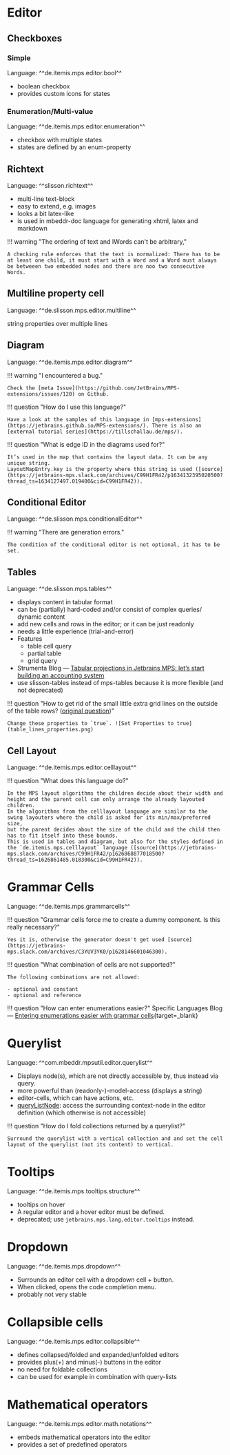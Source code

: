 # Editor

## Checkboxes

### Simple
Language: ^^de.itemis.mps.editor.bool^^

- boolean checkbox
- provides custom icons for states

### Enumeration/Multi-value
Language: ^^de.itemis.mps.editor.enumeration^^

- checkbox with multiple states
- states are defined by an enum-property

## Richtext
Language: ^^slisson.richtext^^

- multi-line text-block
- easy to extend, e.g. images
- looks a bit latex-like
- is used in mbeddr-doc language for generating xhtml, latex and markdown

!!! warning "The ordering of text and IWords can't be arbitrary,"

    A checking rule enforces that the text is normalized: There has to be at least one child, it must start with a Word and a Word must always be betweeen two embedded nodes and there are noo two consecutive Words.

## Multiline property cell
Language: ^^de.slisson.mps.editor.multiline^^

string properties over multiple lines

## Diagram
Language: ^^de.itemis.mps.editor.diagram^^

!!! warning "I encountered a bug."

    Check the [meta Issue](https://github.com/JetBrains/MPS-extensions/issues/120) on Github.

!!! question "How do I use this language?"

    Have a look at the samples of this language in [mps-extensions](https://jetbrains.github.io/MPS-extensions/). There is also an [external tutorial series](https://tillschallau.de/mps/).

!!! question "What is edge ID in the diagrams used for?"

    It’s used in the map that contains the layout data. It can be any unique string.
    LayoutMapEntry.key is the property where this string is used ([source](https://jetbrains-mps.slack.com/archives/C99H1FR42/p1634132395020500?thread_ts=1634127497.019400&cid=C99H1FR42)).

## Conditional Editor
Language: ^^de.slisson.mps.conditionalEditor^^

!!! warning "There are generation errors."

    The condition of the conditional editor is not optional, it has to be set.

## Tables
Language: ^^de.slisson.mps.tables^^

- displays content in tabular format
- can be (partially) hard-coded and/or consist of complex queries/ dynamic content
- add new cells and rows in the editor; or it can be just readonly
- needs a little experience (trial-and-error)
- Features
    - table cell query
    - partial table
    - grid query
- Strumenta Blog &mdash; [Tabular projections in Jetbrains MPS: let’s start building an accounting system](https://tomassetti.me/tabular-projections-in-jetbrains-mps-lets-start-building-an-accounting-system/) 
- use slisson-tables instead of mps-tables because it is more flexible (and not deprecated)


!!! question "How to get rid of the small little extra grid lines on the outside of the table rows? ([original question](https://jetbrains-mps.slack.com/archives/C99H1FR42/p1632226340005700))"

    Change these properties to `true`. ![Set Properties to true](table_lines_properties.png)

## Cell Layout
Language: ^^de.itemis.mps.editor.celllayout^^

!!! question "What does this language do?"

    In the MPS layout algorithms the children decide about their width and height and the parent cell can only arrange the already layouted children. 
    In the algorithms from the celllayout language are similar to the swing layouters where the child is asked for its min/max/preferred size, 
    but the parent decides about the size of the child and the child then has to fit itself into these bounds. 
    This is used in tables and diagram, but also for the styles defined in the `de.itemis.mps.celllayout` language ([source](https://jetbrains-mps.slack.com/archives/C99H1FR42/p1626868877018500?thread_ts=1626861485.018300&cid=C99H1FR42)).

# Grammar Cells
Language: ^^de.itemis.mps.grammarcells^^

!!! question "Grammar cells force me to create a dummy component. Is this really necessary?"

    Yes it is, otherwise the generator doesn't get used [source](https://jetbrains-mps.slack.com/archives/C3YUV3YK0/p1628146601046300).

!!! question "What combination of cells are not supported?"

    The following combinations are not allowed:

    - optional and constant
    - optional and reference

!!! question "How can enter enumerations easier?"
    Specific Languages Blog &mdash; [Entering enumerations easier with grammar cells](https://specificlanguages.com/posts/2022-02/03-entering-enumerations-easier/){target=_blank}

# Querylist
Language: ^^com.mbeddr.mpsutil.editor.querylist^^

- Displays node(s), which are not directly accessible by, thus instead via query.
- more powerful than (readonly-)-model-access (displays a string)
- editor-cells, which can have actions, etc.
- [queryListNode](http://127.0.0.1:63320/node?ref=120e1c9d-4e27-4478-b2af-b2c3bd3850b0%2Fr%3Aea4f2df6-5e5c-49de-8679-6112ec7dd9c3%28com.mbeddr.mpsutil.editor.querylist%2Fcom.mbeddr.mpsutil.editor.querylist.structure%29%2F2239254897981410197): access the surrounding context-node in the editor definition (which otherwise is not accessible)

!!! question "How do I fold collections returned by a querylist?"

    Surround the querylist with a vertical collection and and set the cell layout of the querylist (not its content) to vertical.

# Tooltips
Language: ^^de.itemis.mps.tooltips.structure^^

- tooltips on hover
- A regular editor and a hover editor must be defined.
- deprecated; use `jetbrains.mps.lang.editor.tooltips` instead.

# Dropdown
Language: ^^de.itemis.mps.dropdown^^

- Surrounds an editor cell with a dropdown cell + button. 
- When clicked, opens the code completion menu.
- probably not very stable

# Collapsible cells
Language: ^^de.itemis.mps.editor.collapsible^^

- defines collapsed/folded and expanded/unfolded editors
- provides plus(+) and minus(-) buttons in the editor
- no need for foldable collections
- can be used for example in combination with query-lists

# Mathematical operators
Language: ^^de.itemis.mps.editor.math.notations^^

- embeds mathematical operators into the editor
- provides a set of predefined operators